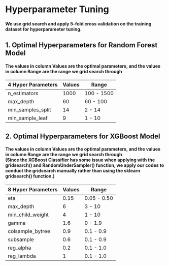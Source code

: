 # Hyperparameter Tuning
#### We use grid search and apply 5-fold cross validation on the training dataset for hyperparameter tuning. 

## 1. Optimal Hyperparameters for Random Forest Model
#### The values in column Values are the optimal parameters, and the values in column Range are the range we grid search through
| 4 Hyper Parameters  | Values             | Range              |
|---------------------|--------------------|--------------------|
| n_estimators        | 1000               | 100 - 1500         |
| max_depth           | 60                 | 60 - 100           |
| min_samples_split   | 14                 | 2 - 14             |
| min_sample_leaf     | 9                  | 1 - 10             |


## 2. Optimal Hyperparameters for XGBoost Model
#### The values in column Values are the optimal parameters, and the values in column Range are the range we grid search through <br> (Since the XGBoost Classifier has some issue when applying with the gridsearch() and RandomUnderSampler() function, we apply our codes to conduct the gridsearch manually rather than using the sklearn gridsearch() function.)

| 8 Hyper Parameters  | Values             | Range              |
|---------------------|--------------------|--------------------|
| eta                 | 0.15               | 0.05 - 0.50        |
| max_depth           | 6                  | 3 - 10             |
| min_child_weight    | 4                  | 1 - 10             |
| gamma               | 1.6                | 0 - 1.9            |
| colsample_bytree    | 0.9                | 0.1 - 0.9          |
| subsample           | 0.6                | 0.1 - 0.9          |
| reg_alpha           | 0.2                | 0.1 - 1.0          |
| reg_lambda          | 1                  | 0.1 - 1.0          |
